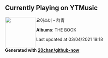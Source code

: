 ## Currently Playing on YTMusic

[<img align="left" width="100" src="https://lh3.googleusercontent.com/bgod99CD0VjmJIuS0QiZVyp17JOhGHE7jdKi66LsNmOTJmncbKwjK9SPyR7kQ__hX_sdPd38e4hFgjpH">](https://music.youtube.com/watch?v=dGZqpVCJP3k)

요아소비 - 群青

**Albums**: THE BOOK

Last updated at 03/04/2021 19:18

#### Generated with [20chan/github-now](https://github.com/20chan/github-now)


<!--
**20chan/20chan** is a ✨ _special_ ✨ repository because its `README.md` (this file) appears on your GitHub profile.

Here are some ideas to get you started:

- 🔭 I’m currently working on ...
- 🌱 I’m currently learning ...
- 👯 I’m looking to collaborate on ...
- 🤔 I’m looking for help with ...
- 💬 Ask me about ...
- 📫 How to reach me: ...
- 😄 Pronouns: ...
- ⚡ Fun fact: ...
-->
